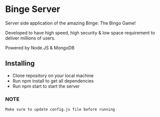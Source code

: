 # Binge Server
Server side application of the amazing Binge: The Bingo Game! 

Developed to have high speed, high security & low space requirement to deliver millions of users.

Powered by Node.JS & MongoDB

## Installing
- Clone repository on your local machine
- Run npm install to get all dependencies
- Run npm start to start the server

### NOTE
`Make sure to update config.js file before running`

